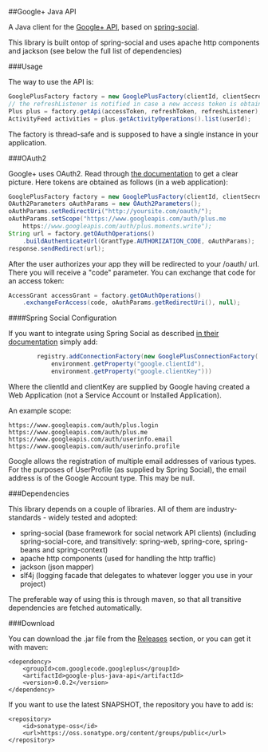 ##Google+ Java API

A Java client for the <a href="https://developers.google.com/+/api/">Google+ API</a>, based on <a href="http://www.springsource.org/spring-social">spring-social</a>.

This library is built ontop of spring-social and uses apache http components and jackson (see below the full list of dependencies)

###Usage

The way to use the API is:

```java
GooglePlusFactory factory = new GooglePlusFactory(clientId, clientSecret);
// the refreshListener is notified in case a new access token is obtained after the old one expires
Plus plus = factory.getApi(accessToken, refreshToken, refreshListener);
ActivityFeed activities = plus.getActivityOperations().list(userId);
```

The factory is thread-safe and is supposed to have a single instance in your application.

###OAuth2

Google+ uses OAuth2. Read through <a href="https://developers.google.com/+/api/oauth">the documentation</a> to get a clear picture. Here tokens are obtained as follows (in a web application):

```java
GooglePlusFactory factory = new GooglePlusFactory(clientId, clientSecret);
OAuth2Parameters oAuthParams = new OAuth2Parameters();
oAuthParams.setRedirectUri("http://yoursite.com/oauth/");
oAuthParams.setScope("https://www.googleapis.com/auth/plus.me
    https://www.googleapis.com/auth/plus.moments.write");
String url = factory.getOAuthOperations()
    .buildAuthenticateUrl(GrantType.AUTHORIZATION_CODE, oAuthParams);
response.sendRedirect(url);
```

After the user authorizes your app they will be redirected to your /oauth/ url. There you will receive a "code" parameter. You can exchange that code for an access token:

```java
AccessGrant accessGrant = factory.getOAuthOperations()
    .exchangeForAccess(code, oAuthParams.getRedirectUri(), null);
```

####Spring Social Configuration

If you want to integrate using Spring Social as described <a href="http://docs.spring.io/spring-social/docs/1.0.3.RELEASE/reference/html/connecting.html">in their documentation</a> simply add:

```java
        registry.addConnectionFactory(new GooglePlusConnectionFactory(
            environment.getProperty("google.clientId"),
            environment.getProperty("google.clientKey")))
```

Where the clientId and clientKey are supplied by Google having created a Web Application (not a Service Account or Installed Application).

An example scope:

```
https://www.googleapis.com/auth/plus.login https://www.googleapis.com/auth/plus.me https://www.googleapis.com/auth/userinfo.email https://www.googleapis.com/auth/userinfo.profile
```

Google allows the registration of multiple email addresses of various types. For the purposes of UserProfile (as supplied by Spring Social), the email address is of the Google Account type. This may be null.

###Dependencies

This library depends on a couple of libraries. All of them are industry-standards - widely tested and adopted:

  * spring-social (base framework for social network API clients) (including spring-social-core, and transitively: spring-web, spring-core, spring-beans and spring-context)
  * apache http components (used for handling the http traffic)
  * jackson (json mapper)
  * slf4j (logging facade that delegates to whatever logger you use in your project)

The preferable way of using this is through maven, so that all transitive dependencies are fetched automatically.

###Download

You can download the .jar file from the <a href="https://github.com/Glamdring/google-plus-java-api/releases">Releases</a> section, or you can get it with maven:

    <dependency>
        <groupId>com.googlecode.googleplus</groupId>
        <artifactId>google-plus-java-api</artifactId>
        <version>0.0.2</version>
    </dependency>

If you want to use the latest SNAPSHOT, the repository you have to add is:

    <repository>
        <id>sonatype-oss</id>
        <url>https://oss.sonatype.org/content/groups/public</url>
    </repository>
